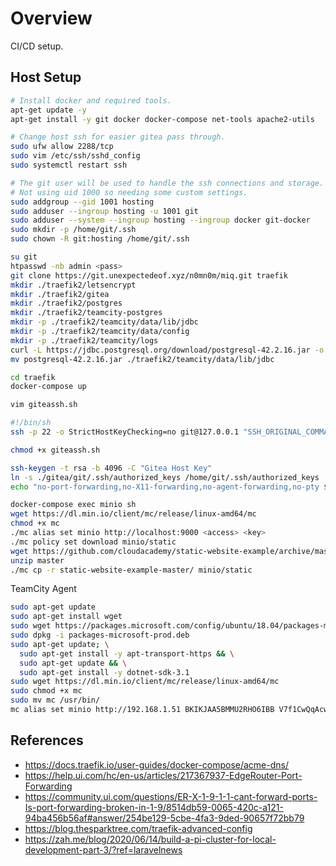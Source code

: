 # Overview
CI/CD setup.

## Host Setup

```bash
# Install docker and required tools.
apt-get update -y
apt-get install -y git docker docker-compose net-tools apache2-utils
```

```bash
# Change host ssh for easier gitea pass through.
sudo ufw allow 2288/tcp
sudo vim /etc/ssh/sshd_config
sudo systemctl restart ssh
```

```bash
# The git user will be used to handle the ssh connections and storage.
# Not using uid 1000 so needing some custom settings.
sudo addgroup --gid 1001 hosting
sudo adduser --ingroup hosting -u 1001 git
sudo adduser --system --ingroup hosting --ingroup docker git-docker
sudo mkdir -p /home/git/.ssh
sudo chown -R git:hosting /home/git/.ssh
```

```bash
su git
htpasswd -nb admin <pass>
git clone https://git.unexpectedeof.xyz/n0mn0m/miq.git traefik
mkdir ./traefik2/letsencrypt
mkdir ./traefik2/gitea
mkdir ./traefik2/postgres
mkdir ./traefik2/teamcity-postgres
mkdir -p ./traefik2/teamcity/data/lib/jdbc
mkdir -p ./traefik2/teamcity/data/config
mkdir -p ./traefik2/teamcity/logs
curl -L https://jdbc.postgresql.org/download/postgresql-42.2.16.jar -o postgresql-42.2.16.jar
mv postgresql-42.2.16.jar ./traefik2/teamcity/data/lib/jdbc
```

```bash
cd traefik
docker-compose up
```

```bash
vim giteassh.sh

#!/bin/sh
ssh -p 22 -o StrictHostKeyChecking=no git@127.0.0.1 "SSH_ORIGINAL_COMMAND=\"$SSH_ORIGINAL_COMMAND\" $0 $@"

chmod +x giteassh.sh

ssh-keygen -t rsa -b 4096 -C "Gitea Host Key"
ln -s ./gitea/git/.ssh/authorized_keys /home/git/.ssh/authorized_keys
echo "no-port-forwarding,no-X11-forwarding,no-agent-forwarding,no-pty $(cat /home/git/.ssh/id_rsa.pub)" >> ./gitea/git/.ssh/authorized_keys
```


```bash
docker-compose exec minio sh
wget https://dl.min.io/client/mc/release/linux-amd64/mc
chmod +x mc
./mc alias set minio http://localhost:9000 <access> <key>
./mc policy set download minio/static
wget https://github.com/cloudacademy/static-website-example/archive/master.zip
unzip master
./mc cp -r static-website-example-master/ minio/static
```

TeamCity Agent

```bash
sudo apt-get update
sudo apt-get install wget
sudo wget https://packages.microsoft.com/config/ubuntu/18.04/packages-microsoft-prod.deb -O packages-microsoft-prod.deb
sudo dpkg -i packages-microsoft-prod.deb
sudo apt-get update; \
  sudo apt-get install -y apt-transport-https && \
  sudo apt-get update && \
  sudo apt-get install -y dotnet-sdk-3.1
sudo wget https://dl.min.io/client/mc/release/linux-amd64/mc
sudo chmod +x mc
sudo mv mc /usr/bin/
mc alias set minio http://192.168.1.51 BKIKJAA5BMMU2RHO6IBB V7f1CwQqAcwo80UEIJEjc5gVQUSSx5ohQ9GSrr12 --api S3v4
```

## References

- https://docs.traefik.io/user-guides/docker-compose/acme-dns/
- https://help.ui.com/hc/en-us/articles/217367937-EdgeRouter-Port-Forwarding
- https://community.ui.com/questions/ER-X-1-9-1-1-cant-forward-ports-Is-port-forwarding-broken-in-1-9/8514db59-0065-420c-a121-94ba456b56af#answer/254be129-5cbe-4fa3-9ded-90657f72bb79
- https://blog.thesparktree.com/traefik-advanced-config
- https://zah.me/blog/2020/06/14/build-a-pi-cluster-for-local-development-part-3/?ref=laravelnews
